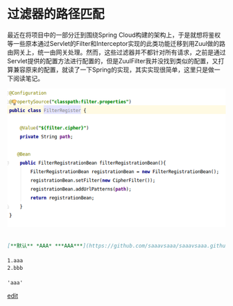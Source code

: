 # 过滤器的路径匹配

最近在将项目中的一部分迁到围绕Spring Cloud构建的架构上，于是就想将鉴权等一些原本通过Servlet的Filter和Interceptor实现的此类功能迁移到用Zuul做的路由网关上，统一由网关处理。然而，这些过滤器并不都针对所有请求，之前是通过Servlet提供的配置方法进行配置的，但是ZuulFilter我并没找到类似的配置，又打算兼容原来的配置，就读了一下Spring的实现，其实实现很简单，这里只是做一下阅读笔记。

![Image](/aaa/filter.png)

```markdown

[**默认** *AAA* ***AAA***](https://github.com/saaavsaaa/saaavsaaa.github.io/aaa/aaa.md)

1.aaa
2.bbb

'aaa'
```

[edit](https://github.com/saaavsaaa/saaavsaaa.github.io/edit/master/aaa/FilterRegistrationBean-And-InterceptorRegistry-Check-Path.md)
